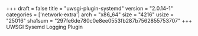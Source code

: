 +++
draft = false
title = "uwsgi-plugin-systemd"
version = "2.0.14-1"
categories = ['network-extra']
arch = "x86_64"
size = "4216"
usize = "25016"
sha1sum = "297fe6de780c0e8ee0553fb287b7562855753707"
+++
UWSGI Sysemd Logging Plugin